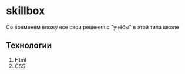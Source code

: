 # skillbox
Со временем вложу все свои решения с "учёбы" в этой типа школе
## Технологии
1. Html
2. CSS
